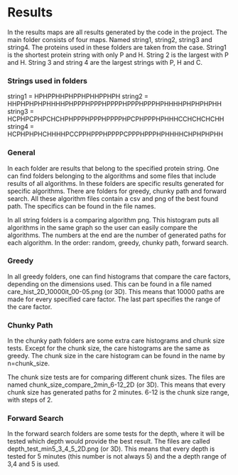 # Results
In the results maps are all results generated by the code in the project. The main folder consists of four maps. Named string1, string2, string3 and string4. The proteins used in these folders are taken from the case. String1 is the shortest protein string with only P and H. String 2 is the largest with P and H. String 3 and string 4 are the largest strings with P, H and C.

### Strings used in folders
string1 = HPHPPHHPHPPHPHHPPHPH
string2 = HHPHPHPHPHHHHPHPPPHPPPHPPPPHPPPHPPPHPHHHHPHPHPHPHH
string3 = HCPHPCPHPCHCHPHPPPHPPPHPPPPHPCPHPPPHPHHHCCHCHCHCHH
string4 = HCPHPHPHCHHHHPCCPPHPPPHPPPPCPPPHPPPHPHHHHCHPHPHPHH

### General
In each folder are results that belong to the specified protein string. One can find folders belonging to the algorithms and some files that include results of all algorithms. In these folders are specific results generated for specific algorithms. There are folders for greedy, chunky path and forward search. All these algorithm files contain a csv and png of the best found path. The specifics can be found in the file names.

In all string folders is a comparing algorithm png. This histogram puts all algorithms in the same graph so the user can easily compare the algorithms. The numbers at the end are the number of generated paths for each algorithm. In the order: random, greedy, chunky path, forward search.

### Greedy
In all greedy folders, one can find histograms that compare the care factors, depending on the dimensions used. This can be found in a file named care_hist_2D_10000it_00-05.png (or 3D). This means that 10000 paths are made for every specified care factor. The last part specifies the range of the care factor.

### Chunky Path
In the chunky path folders are some extra care histograms and chunk size tests. Except for the chunk size, the care histograms are the same as greedy. The chunk size in the care histogram can be found in the name by n=chunk_size.

The chunk size tests are for comparing different chunk sizes. The files are named chunk_size_compare_2min_6-12_2D (or 3D). This means that every chunk size has generated paths for 2 minutes. 6-12 is the chunk size range, with steps of 2.

### Forward Search
In the forward search folders are some tests for the depth, where it will be tested which depth would provide the best result. The files are called depth_test_min5_3_4_5_2D.png (or 3D). This means that every depth is tested for 5 minutes (this number is not always 5) and the a depth range of 3,4 and 5 is used.
